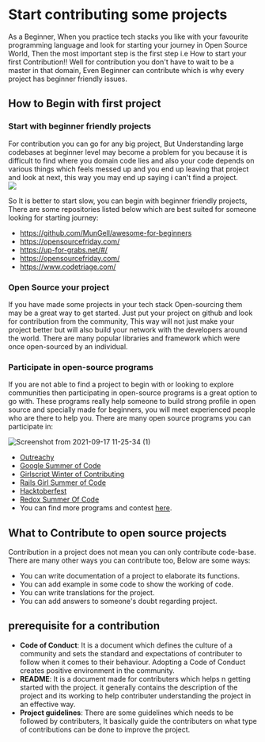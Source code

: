 
# Start contributing some projects

As a Beginner, When you practice tech stacks you like with your favourite programming language and look for starting your journey in Open Source World,
Then the most important step is the first step i.e How to start your first Contribution!! Well for contribution you don't have to wait to be a master in that domain, Even Beginner can contribute which is why every project has beginner friendly issues.

## How to Begin with first project

### Start with beginner friendly projects

For contribution you can go for any big project, But Understanding large codebases at beginner level may become a problem for you because it is difficult to find where you domain code lies and also your code depends on various things which feels messed up and you end up leaving that project and look at next, this way you may end up saying i can't find a project.  
<img src = "https://media.giphy.com/media/lxuQjJiEvkPtSe31ES/giphy.gif?cid=790b761141ee15818fe00e4b8e7dd91aadd1c45d727b3f3b&rid=giphy.gif&ct=g" >

So It is better to start slow, you can begin with beginner friendly projects, There are some repositories listed below which are best suited for someone looking for starting journey:
- https://github.com/MunGell/awesome-for-beginners
- https://opensourcefriday.com/
- https://up-for-grabs.net/#/
- https://opensourcefriday.com/
- https://www.codetriage.com/

### Open Source your project

If you have made some projects in your tech stack Open-sourcing them may be a great way to get started. Just put your project on github and look for contribution from the community, This way will not just make your project better but will also build your network with the developers around the world. There are many popular libraries and framework which were once open-sourced by an individual.

### Participate in open-source programs

If you are not able to find a project to begin with or looking to explore communities then participating in open-source programs is a great option to go with. These programs really help someone to build strong profile in open source and specially made for beginners, you will meet experienced people who are there to help you. There are many open source programs you can participate in:  

![Screenshot from 2021-09-17 11-25-34 (1)](https://user-images.githubusercontent.com/54666019/133761423-14cc3022-248d-4342-a5bf-f9e197a77baa.png)

- [Outreachy](https://www.outreachy.org)
- [Google Summer of Code](https://summerofcode.withgoogle.com/)
- [Girlscript Winter of Contributing](https://gwoc.girlscript.tech/)
- [Rails Girl Summer of Code](https://railsgirlssummerofcode.org/)
- [Hacktoberfest](https://hacktoberfest.digitalocean.com/)
- [Redox Summer Of Code](https://www.redox-os.org/rsoc/)
- You can find more programs and contest [here](https://github.com/tapaswenipathak/Open-Source-Programs).

## What to Contribute to open source projects

Contribution in a project does not mean you can only contribute code-base. There are many other ways you can contribute too, Below are some ways:

- You can write documentation of a project to elaborate its functions.
- You can add example in some code to show the working of code.
- You can write translations for the project.
- You can add answers to someone's doubt regarding project.

## prerequisite for a contribution

- **Code of Conduct**: It is a document which defines the culture of a community and sets the standard and expectations of contributer to follow when it comes to their behaviour. Adopting a Code of Conduct creates positive environment in the community.
- **README**: It is a document made for contributers which helps n getting started with the project. it generally contains the description of the project and its working to help contributer understanding the project in an effective way.
- **Project guidelines**: There are some guidelines which needs to be followed by contributers, It basically guide the contributers on what type of contributions can be done to improve the project.

